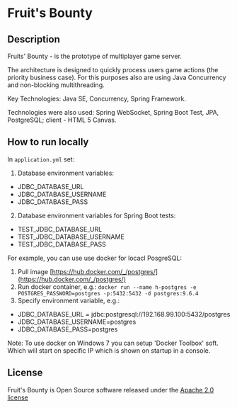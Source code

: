 # Fruit's Bounty

## Description

Fruits' Bounty - is the prototype of multiplayer game server.

The architecture is designed to quickly process users game actions (the priority business case).
For this purposes also are using Java Concurrency and non-blocking multithreading.

Key Technologies: Java SE, Concurrency, Spring Framework.

Technologies were also used: Spring WebSocket, Spring Boot Test, JPA, PostgreSQL; client - HTML 5 Canvas.

## How to run locally

In `application.yml` set:
1. Database environment variables: 
- JDBC_DATABASE_URL
- JDBC_DATABASE_USERNAME
- JDBC_DATABASE_PASS

2. Database environment variables for Spring Boot tests: 
- TEST_JDBC_DATABASE_URL
- TEST_JDBC_DATABASE_USERNAME
- TEST_JDBC_DATABASE_PASS

For example, you can use use docker for locacl PosgreSQL:

1. Pull image [https://hub.docker.com/_/postgres/](https://hub.docker.com/_/postgres/)
2. Run docker container, e.g.: ```docker run --name h-postgres -e POSTGRES_PASSWORD=postgres -p:5432:5432 -d postgres:9.6.4```
3. Specify environment variable, e.g.:
  * JDBC_DATABASE_URL = jdbc:postgresql://192.168.99.100:5432/postgres
  * JDBC_DATABASE_USERNAME=postgres
  * JDBC_DATABASE_PASS=postgres
  
  Note: To use docker on Windows 7 you can setup 'Docker Toolbox' soft. Which will start on specific IP which is shown on startup in a console.

## License
Fruit's Bounty is Open Source software released under the
[Apache 2.0 license](http://www.apache.org/licenses/LICENSE-2.0.html)
